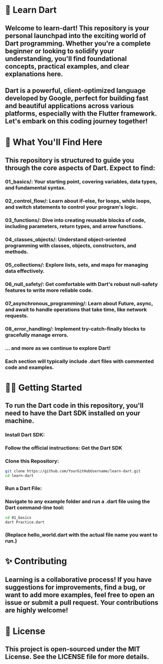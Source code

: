 # 🚀 Learn Dart
## Welcome to learn-dart! This repository is your personal launchpad into the exciting world of Dart programming. Whether you're a complete beginner or looking to solidify your understanding, you'll find foundational concepts, practical examples, and clear explanations here.

## Dart is a powerful, client-optimized language developed by Google, perfect for building fast and beautiful applications across various platforms, especially with the Flutter framework. Let's embark on this coding journey together!

# 🎯 What You'll Find Here
## This repository is structured to guide you through the core aspects of Dart. Expect to find:

### 01_basics/: Your starting point, covering variables, data types, and fundamental syntax.

### 02_control_flow/: Learn about if-else, for loops, while loops, and switch statements to control your program's logic.

### 03_functions/: Dive into creating reusable blocks of code, including parameters, return types, and arrow functions.

### 04_classes_objects/: Understand object-oriented programming with classes, objects, constructors, and methods.

### 05_collections/: Explore lists, sets, and maps for managing data effectively.

### 06_null_safety/: Get comfortable with Dart's robust null-safety features to write more reliable code.

### 07_asynchronous_programming/: Learn about Future, async, and await to handle operations that take time, like network requests.

### 08_error_handling/: Implement try-catch-finally blocks to gracefully manage errors.

### ... and more as we continue to explore Dart!

### Each section will typically include .dart files with commented code and examples.

# 🧑‍💻 Getting Started
## To run the Dart code in this repository, you'll need to have the Dart SDK installed on your machine.

### Install Dart SDK:
### Follow the official instructions: Get the Dart SDK

### Clone this Repository:

``` Bash
git clone https://github.com/YourGitHubUsername/learn-dart.git
cd learn-dart
```
### Run a Dart File:
### Navigate to any example folder and run a .dart file using the Dart command-line tool:

```Bash
cd 01_basics
dart Practice.dart
```
### (Replace hello_world.dart with the actual file name you want to run.)

# ✨ Contributing
## Learning is a collaborative process! If you have suggestions for improvements, find a bug, or want to add more examples, feel free to open an issue or submit a pull request. Your contributions are highly welcome!

# 📄 License
## This project is open-sourced under the MIT License. See the LICENSE file for more details.
